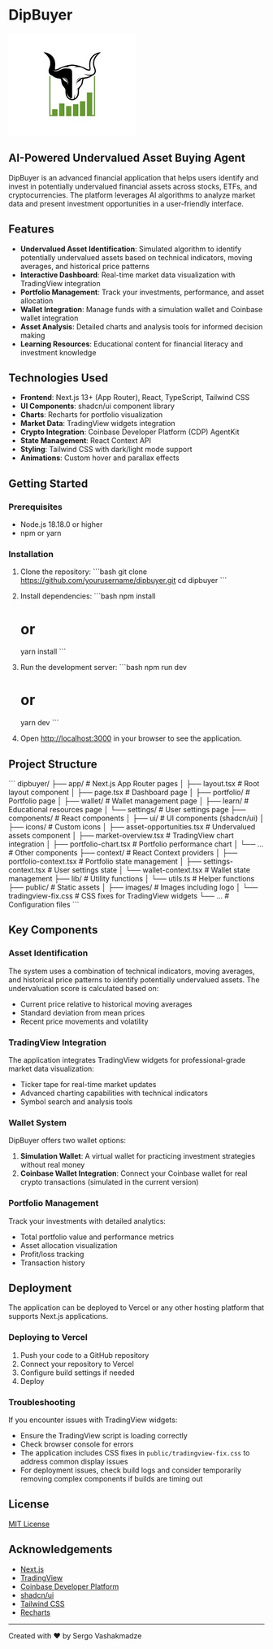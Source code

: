 # DipBuyer

![DipBuyer Logo](/public/images/bull-logo.png)

## AI-Powered Undervalued Asset Buying Agent

DipBuyer is an advanced financial application that helps users identify and invest in potentially undervalued financial assets across stocks, ETFs, and cryptocurrencies. The platform leverages AI algorithms to analyze market data and present investment opportunities in a user-friendly interface.

## Features

- **Undervalued Asset Identification**: Simulated algorithm to identify potentially undervalued assets based on technical indicators, moving averages, and historical price patterns
- **Interactive Dashboard**: Real-time market data visualization with TradingView integration
- **Portfolio Management**: Track your investments, performance, and asset allocation
- **Wallet Integration**: Manage funds with a simulation wallet and Coinbase wallet integration
- **Asset Analysis**: Detailed charts and analysis tools for informed decision making
- **Learning Resources**: Educational content for financial literacy and investment knowledge

## Technologies Used

- **Frontend**: Next.js 13+ (App Router), React, TypeScript, Tailwind CSS
- **UI Components**: shadcn/ui component library
- **Charts**: Recharts for portfolio visualization
- **Market Data**: TradingView widgets integration
- **Crypto Integration**: Coinbase Developer Platform (CDP) AgentKit
- **State Management**: React Context API
- **Styling**: Tailwind CSS with dark/light mode support
- **Animations**: Custom hover and parallax effects

## Getting Started

### Prerequisites

- Node.js 18.18.0 or higher
- npm or yarn

### Installation

1. Clone the repository:
   \`\`\`bash
   git clone https://github.com/yourusername/dipbuyer.git
   cd dipbuyer
   \`\`\`

2. Install dependencies:
   \`\`\`bash
   npm install
   # or
   yarn install
   \`\`\`

3. Run the development server:
   \`\`\`bash
   npm run dev
   # or
   yarn dev
   \`\`\`

4. Open [http://localhost:3000](http://localhost:3000) in your browser to see the application.

## Project Structure

\`\`\`
dipbuyer/
├── app/                    # Next.js App Router pages
│   ├── layout.tsx          # Root layout component
│   ├── page.tsx            # Dashboard page
│   ├── portfolio/          # Portfolio page
│   ├── wallet/             # Wallet management page
│   ├── learn/              # Educational resources page
│   └── settings/           # User settings page
├── components/             # React components
│   ├── ui/                 # UI components (shadcn/ui)
│   ├── icons/              # Custom icons
│   ├── asset-opportunities.tsx  # Undervalued assets component
│   ├── market-overview.tsx      # TradingView chart integration
│   ├── portfolio-chart.tsx      # Portfolio performance chart
│   └── ...                 # Other components
├── context/                # React Context providers
│   ├── portfolio-context.tsx    # Portfolio state management
│   ├── settings-context.tsx     # User settings state
│   └── wallet-context.tsx       # Wallet state management
├── lib/                    # Utility functions
│   └── utils.ts            # Helper functions
├── public/                 # Static assets
│   ├── images/             # Images including logo
│   └── tradingview-fix.css # CSS fixes for TradingView widgets
└── ...                     # Configuration files
\`\`\`

## Key Components

### Asset Identification

The system uses a combination of technical indicators, moving averages, and historical price patterns to identify potentially undervalued assets. The undervaluation score is calculated based on:

- Current price relative to historical moving averages
- Standard deviation from mean prices
- Recent price movements and volatility

### TradingView Integration

The application integrates TradingView widgets for professional-grade market data visualization:

- Ticker tape for real-time market updates
- Advanced charting capabilities with technical indicators
- Symbol search and analysis tools

### Wallet System

DipBuyer offers two wallet options:

1. **Simulation Wallet**: A virtual wallet for practicing investment strategies without real money
2. **Coinbase Wallet Integration**: Connect your Coinbase wallet for real crypto transactions (simulated in the current version)

### Portfolio Management

Track your investments with detailed analytics:

- Total portfolio value and performance metrics
- Asset allocation visualization
- Profit/loss tracking
- Transaction history

## Deployment

The application can be deployed to Vercel or any other hosting platform that supports Next.js applications.

### Deploying to Vercel

1. Push your code to a GitHub repository
2. Connect your repository to Vercel
3. Configure build settings if needed
4. Deploy

### Troubleshooting

If you encounter issues with TradingView widgets:

- Ensure the TradingView script is loading correctly
- Check browser console for errors
- The application includes CSS fixes in `public/tradingview-fix.css` to address common display issues
- For deployment issues, check build logs and consider temporarily removing complex components if builds are timing out

## License

[MIT License](LICENSE)

## Acknowledgements

- [Next.js](https://nextjs.org/)
- [TradingView](https://www.tradingview.com/)
- [Coinbase Developer Platform](https://www.coinbase.com/cloud)
- [shadcn/ui](https://ui.shadcn.com/)
- [Tailwind CSS](https://tailwindcss.com/)
- [Recharts](https://recharts.org/)

---

Created with ❤️ by Sergo Vashakmadze
